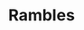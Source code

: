 ---
title: Rambles
description: I love rambling about shit I love so umm, enjoy?
image: /assets/img/17wo2rr3ml7b1.webp

# Badge style
style:
    background: "#e9c46a"
    color: "#fff"
---